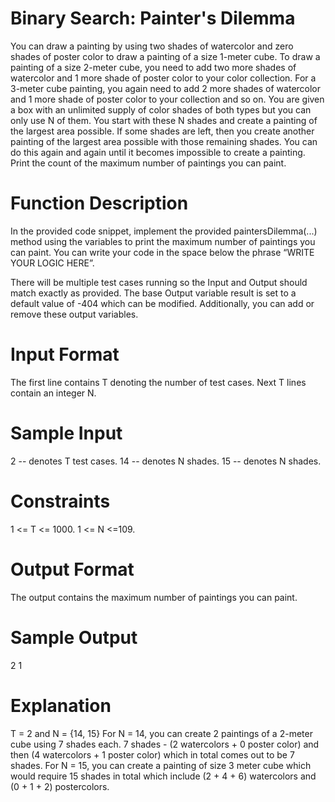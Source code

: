 # Binary Search: Painter's Dilemma

You can draw a painting by using two shades of watercolor and zero shades of poster color to draw a painting of a size 1-meter cube.
To draw a painting of a size 2-meter cube, you need to add two more shades of watercolor and 1 more shade of poster color to your color collection.
For a 3-meter cube painting, you again need to add 2 more shades of watercolor and 1 more shade of poster color to your collection and so on.
You are given a box with an unlimited supply of color shades of both types but you can only use N of them.
You start with these N shades and create a painting of the largest area possible.
If some shades are left, then you create another painting of the largest area possible with those remaining shades.
You can do this again and again until it becomes impossible to create a painting.
Print the count of the maximum number of paintings you can paint.
 
# Function Description
In the provided code snippet, implement the provided paintersDilemma(...) method using the variables to print the maximum number of paintings you can paint. You can write your code in the space below the phrase “WRITE YOUR LOGIC HERE”.

There will be multiple test cases running so the Input and Output should match exactly as provided.
The base Output variable result is set to a default value of -404 which can be modified. Additionally, you can add or remove these output variables.

# Input Format
The first line contains T denoting the number of test cases.
Next T lines contain an integer N.
 
# Sample Input
2     -- denotes T test cases.
14   -- denotes N shades. 
15   -- denotes N shades.
 
# Constraints
1 <= T <= 1000.
1 <= N <=109.

# Output Format
The output contains the maximum number of paintings you can paint.

# Sample Output
2
1
 
# Explanation
T = 2 and N = {14, 15}
For N = 14, you can create 2 paintings of a 2-meter cube using 7 shades each.
7 shades - (2 watercolors + 0 poster color) and then (4 watercolors + 1 poster color) which in total comes out to be 7 shades.
For N = 15, you can create a painting of size 3 meter cube which would require 15 shades in total which include (2 + 4 + 6) watercolors and (0 + 1 + 2) postercolors.